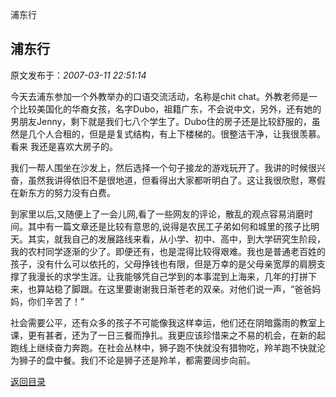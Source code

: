 浦东行
## 浦东行

 原文发布于：*2007-03-11 22:51:14*

  今天去浦东参加一个外教举办的口语交流活动，名称是chit
chat。外教老师是一个比较美国化的华裔女孩，名字Dubo，祖籍广东，不会说中文，另外，还有她的男朋友Jenny，剩下就是我们七八个学生了。Dubo住的房子还是比较舒服的，虽然是几个人合租的，但是是复式结构，有上下楼梯的。很整洁干净，让我很羡慕。看来
我还是喜欢大房子的。

   
我们一帮人围坐在沙发上，然后选择一个句子接龙的游戏玩开了。我讲的时候很兴奋，虽然我讲得依旧不是很地道，但看得出大家都听明白了。这让我很欣慰，寒假在新东方的努力没有白费。

   

  
到家里以后,又随便上了一会儿网,看了一些网友的评论，散乱的观点容易消磨时间。其中有一篇文章还是比较有意思的,说得是农民工子弟如何和城里的孩子比明天。其实，就我自己的发展路线来看，从小学、初中、高中，到大学研究生阶段，我的农村同学逐渐的少了。即便还有，也是混得比较得艰难。我也是普通老百姓的孩子，没有什么可以依托的，父母挣钱也有限，但是万幸的是父母亲宽厚的肩膀支撑了我漫长的求学生涯。让我能够凭自己学到的本事混到上海来，几年的打拼下来，也算站稳了脚跟。在这里要谢谢我日渐苍老的双亲。对他们说一声，“爸爸妈妈，你们辛苦了！”

 

  
社会需要公平，还有众多的孩子不可能像我这样幸运，他们还在阴暗露雨的教室上课，更有甚者，还为了一日三餐而挣扎。我更应该珍惜来之不易的机会，在新的起跑线上继续奋力奔跑。在社会丛林中，狮子跑不快就没有猎物吃，羚羊跑不快就沦为狮子的盘中餐。我们不论是狮子还是羚羊，都需要阔步向前。

 

 

[返回目录](index.html)
